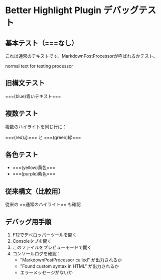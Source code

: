 # Better Highlight Plugin デバッグテスト

## 基本テスト（===なし）
これは通常のテキストです。MarkdownPostProcessorが呼ばれるかテスト。

normal text for testing processor

## 旧構文テスト
===(blue)青いテキスト===

## 複数テスト
複数のハイライトを同じ行に：

===(red)赤=== と ===(green)緑===

## 各色テスト
- ===(yellow)黄色===
- ===(purple)紫色===

## 従来構文（比較用）
従来の ==通常のハイライト== も確認

## デバッグ用手順
1. F12でデベロッパーツールを開く
2. Consoleタブを開く
3. このファイルをプレビューモードで開く
4. コンソールログを確認：
   - "MarkdownPostProcessor called" が出力されるか
   - "Found custom syntax in HTML" が出力されるか
   - エラーメッセージがないか 